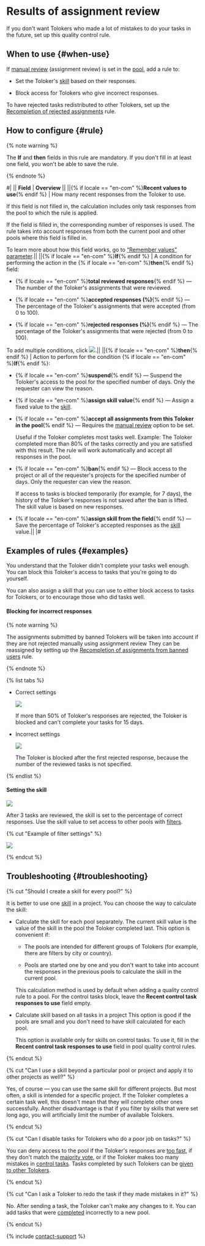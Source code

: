 # Results of assignment review

If you don't want Tolokers who made a lot of mistakes to do your tasks in the future, set up this quality control rule.

## When to use {#when-use}

If [manual review](../../glossary.md#pool) (assignment review) is set in the [pool](offline-accept.md), add a rule to:

- Set the Toloker's [skill](../../glossary.md#skill) based on their responses.

- Block access for Tolokers who give incorrect responses.

To have rejected tasks redistributed to other Tolokers, set up the [Recompletion of rejected assignments](reassessment-after-accepting.md) rule.

## How to configure {#rule}

{% note warning %}

The **If** and **then** fields in this rule are mandatory. If you don't fill in at least one field, you won't be able to save the rule.

{% endnote %}

#|
|| **Field** | **Overview** ||
||{% if locale == "en-com" %}**Recent values to use**{% endif %} | How many recent responses from the Toloker to use.

If this field is not filled in, the calculation includes only task responses from the pool to which the rule is applied.

If the field is filled in, the corresponding number of responses is used. The rule takes into account responses from both the current pool and other pools where this field is filled in.

To learn more about how this field works, go to [“Remember values” parameter](remember-values.md).||
||{% if locale == "en-com" %}**If**{% endif %} | A condition for performing the action in the {% if locale == "en-com" %}**then**{% endif %} field:

- {% if locale == "en-com" %}**total reviewed responses**{% endif %} — The number of the Toloker's assignments that were reviewed.

- {% if locale == "en-com" %}**accepted responses (%)**{% endif %} — The percentage of the Toloker's assignments that were accepted (from 0 to 100).

- {% if locale == "en-com" %}**rejected responses (%)**{% endif %} — The percentage of the Toloker's assignments that were rejected (from 0 to 100).

To add multiple conditions, click ![](../_images/add.svg).||
||{% if locale == "en-com" %}**then**{% endif %} | Action to perform for the condition {% if locale == "en-com" %}**If**{% endif %}:

- {% if locale == "en-com" %}**suspend**{% endif %} — Suspend the Toloker's access to the pool for the specified number of days. Only the requester can view the reason.

- {% if locale == "en-com" %}**assign skill value**{% endif %} — Assign a fixed value to the [skill](nav.md).

- {% if locale == "en-com" %}**accept all assignments from this Toloker in the pool**{% endif %} — Requires the [manual review](offline-accept.md) option to be set.

    Useful if the Toloker completes most tasks well. Example: The Toloker completed more than 80% of the tasks correctly and you are satisfied with this result. The rule will work automatically and accept all responses in the pool.

- {% if locale == "en-com" %}**ban**{% endif %} — Block access to the project or all of the requester's projects for the specified number of days. Only the requester can view the reason.

    If access to tasks is blocked temporarily (for example, for 7 days), the history of the Toloker's responses is not saved after the ban is lifted. The skill value is based on new responses.

- {% if locale == "en-com" %}**assign skill from the field**{% endif %} — Save the percentage of Toloker's accepted responses as the [skill](nav.md) value.||
|#

## Examples of rules {#examples}

You understand that the Toloker didn't complete your tasks well enough. You can block this Toloker's access to tasks that you're going to do yourself.

You can also assign a skill that you can use to either block access to tasks for Tolokers, or to encourage those who did tasks well.

#### Blocking for incorrect responses

{% note warning %}

The assignments submitted by banned Tolokers will be taken into account if they are not rejected manually using assignment review They can be reassigned by setting up the [Recompletion of assignments from banned users](restore-task-overlap.md) rule.

{% endnote %}

{% list tabs %}

- Correct settings

  ![](../_images/control-rules/reviewing-assignments/qcr-reviewing-assignments_example1.png)

  If more than 50% of Toloker's responses are rejected, the Toloker is blocked and can't complete your tasks for 15 days.

- Incorrect settings

  ![](../_images/control-rules/reviewing-assignments/qcr-reviewing-assignments_example_1.png)

  The Toloker is blocked after the first rejected response, because the number of the reviewed tasks is not specified.

{% endlist %}

#### Setting the skill

![](../_images/control-rules/reviewing-assignments/qcr-reviewing-assignments_example2.png)

After 3 tasks are reviewed, the skill is set to the percentage of correct responses. Use the skill value to set access to other pools with [filters](filters.md).

{% cut "Example of filter settings" %}

![](../_images/other/qcr-control_example_filter.png)

{% endcut %}

## Troubleshooting {#troubleshooting}

{% cut "Should I create a skill for every pool?" %}

It is better to use one [skill](../../glossary.md#skill) in a project. You can choose the way to calculate the skill:

- Calculate the skill for each pool separately. The current skill value is the value of the skill in the pool the Toloker completed last. This option is convenient if:

    - The pools are intended for different groups of Tolokers (for example, there are filters by city or country).

    - Pools are started one by one and you don't want to take into account the responses in the previous pools to calculate the skill in the current pool.

    This calculation method is used by default when adding a quality control rule to a pool. For the control tasks block, leave the **Recent control task responses to use** field empty.

- Calculate skill based on all tasks in a project This option is good if the pools are small and you don't need to have skill calculated for each pool.

    This option is available only for skills on control tasks. To use it, fill in the **Recent control task responses to use** field in pool quality control rules.

{% endcut %}

{% cut "Can I use a skill beyond a particular pool or project and apply it to other projects as well?" %}

Yes, of course — you can use the same skill for different projects. But most often, a skill is intended for a specific project. If the Toloker completes a certain task well, this doesn't mean that they will complete other ones successfully. Another disadvantage is that if you filter by skills that were set long ago, you will artificially limit the number of available Tolokers.

{% endcut %}

{% cut "Can I disable tasks for Tolokers who do a poor job on tasks?" %}

You can deny access to the pool if the Toloker's responses are [too fast](quick-answers.md), if they don't match the [majority vote](mvote.md), or if the Toloker makes too many mistakes in [control tasks](goldenset.md). Tasks completed by such Tolokers can be [given to other Tolokers](restore-task-overlap.md).

{% endcut %}

{% cut "Can I ask a Toloker to redo the task if they made mistakes in it?" %}

No. After sending a task, the Toloker can't make any changes to it. You can add tasks that were [completed](../../glossary.md#completed-tasks) incorrectly to a new pool.

{% endcut %}

{% include [contact-support](../_includes/contact-support.md) %}